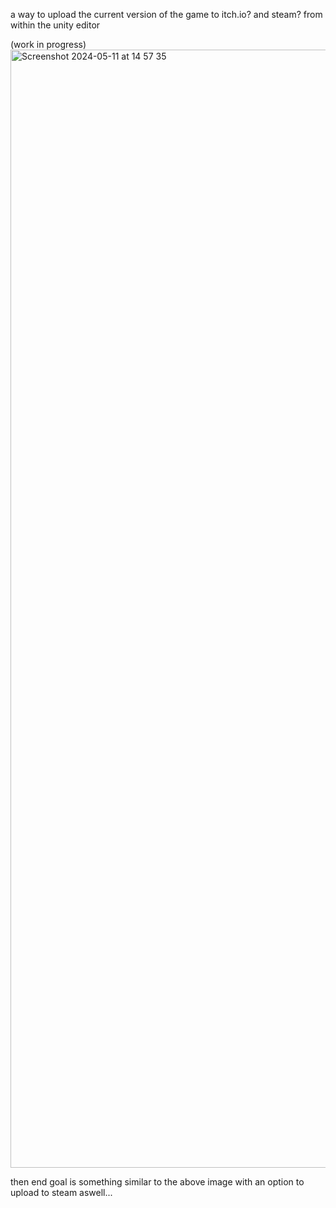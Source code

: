 a way to upload the current version of the game to itch.io? and steam?  from within the unity editor

(work in progress)
<img width="1789" alt="Screenshot 2024-05-11 at 14 57 35" src="https://github.com/MonkeyWearingAFezWithAMop/UnityBuild-Upload/assets/167363465/8d27869c-ef43-4857-b7f5-8e2b05cb9746">

then end goal is something similar to the above image with an option to upload to steam aswell...

